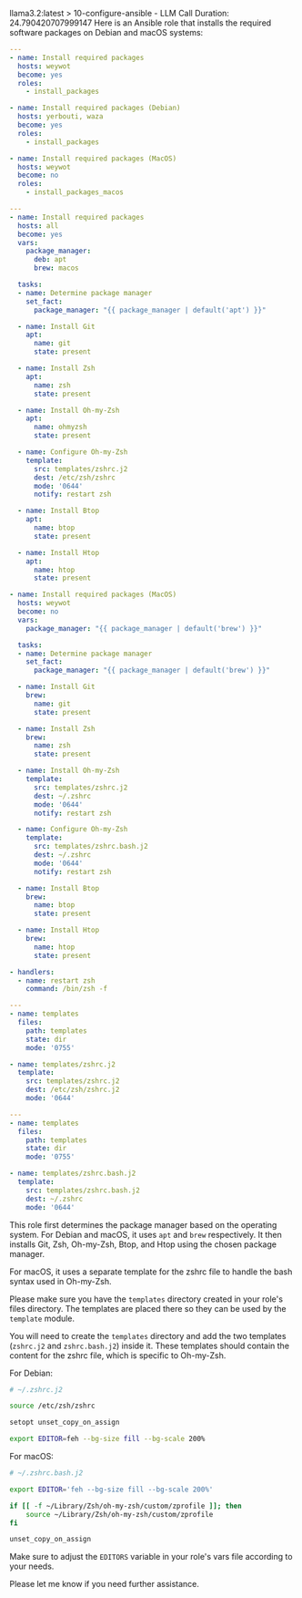 llama3.2:latest > 10-configure-ansible - LLM Call Duration: 24.790420707999147
Here is an Ansible role that installs the required software packages on Debian and macOS systems:

```yml
---
- name: Install required packages
  hosts: weywot
  become: yes
  roles:
    - install_packages

- name: Install required packages (Debian)
  hosts: yerbouti, waza
  become: yes
  roles:
    - install_packages

- name: Install required packages (MacOS)
  hosts: weywot
  become: no
  roles:
    - install_packages_macos
```

```yml
---
- name: Install required packages
  hosts: all
  become: yes
  vars:
    package_manager:
      deb: apt
      brew: macos

  tasks:
  - name: Determine package manager
    set_fact:
      package_manager: "{{ package_manager | default('apt') }}"

  - name: Install Git
    apt:
      name: git
      state: present

  - name: Install Zsh
    apt:
      name: zsh
      state: present

  - name: Install Oh-my-Zsh
    apt:
      name: ohmyzsh
      state: present

  - name: Configure Oh-my-Zsh
    template:
      src: templates/zshrc.j2
      dest: /etc/zsh/zshrc
      mode: '0644'
      notify: restart zsh

  - name: Install Btop
    apt:
      name: btop
      state: present

  - name: Install Htop
    apt:
      name: htop
      state: present

- name: Install required packages (MacOS)
  hosts: weywot
  become: no
  vars:
    package_manager: "{{ package_manager | default('brew') }}"

  tasks:
  - name: Determine package manager
    set_fact:
      package_manager: "{{ package_manager | default('brew') }}"

  - name: Install Git
    brew:
      name: git
      state: present

  - name: Install Zsh
    brew:
      name: zsh
      state: present

  - name: Install Oh-my-Zsh
    template:
      src: templates/zshrc.j2
      dest: ~/.zshrc
      mode: '0644'
      notify: restart zsh

  - name: Configure Oh-my-Zsh
    template:
      src: templates/zshrc.bash.j2
      dest: ~/.zshrc
      mode: '0644'
      notify: restart zsh

  - name: Install Btop
    brew:
      name: btop
      state: present

  - name: Install Htop
    brew:
      name: htop
      state: present

- handlers:
  - name: restart zsh
    command: /bin/zsh -f
```

```yml
---
- name: templates
  files:
    path: templates
    state: dir
    mode: '0755'

- name: templates/zshrc.j2
  template:
    src: templates/zshrc.j2
    dest: /etc/zsh/zshrc.j2
    mode: '0644'
```

```yml
---
- name: templates
  files:
    path: templates
    state: dir
    mode: '0755'

- name: templates/zshrc.bash.j2
  template:
    src: templates/zshrc.bash.j2
    dest: ~/.zshrc
    mode: '0644'
```

This role first determines the package manager based on the operating system. For Debian and macOS, it uses `apt` and `brew` respectively. It then installs Git, Zsh, Oh-my-Zsh, Btop, and Htop using the chosen package manager.

For macOS, it uses a separate template for the zshrc file to handle the bash syntax used in Oh-my-Zsh.

Please make sure you have the `templates` directory created in your role's files directory. The templates are placed there so they can be used by the `template` module.

You will need to create the `templates` directory and add the two templates (`zshrc.j2` and `zshrc.bash.j2`) inside it. These templates should contain the content for the zshrc file, which is specific to Oh-my-Zsh.

For Debian:
```bash
# ~/.zshrc.j2

source /etc/zsh/zshrc

setopt unset_copy_on_assign

export EDITOR=feh --bg-size fill --bg-scale 200%
```

For macOS:
```bash
# ~/.zshrc.bash.j2

export EDITOR='feh --bg-size fill --bg-scale 200%'

if [[ -f ~/Library/Zsh/oh-my-zsh/custom/zprofile ]]; then
    source ~/Library/Zsh/oh-my-zsh/custom/zprofile
fi

unset_copy_on_assign
```

Make sure to adjust the `EDITORS` variable in your role's vars file according to your needs.

Please let me know if you need further assistance.